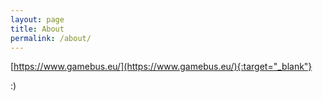 ```yaml
---
layout: page
title: About
permalink: /about/
---
```


[https://www.gamebus.eu/](https://www.gamebus.eu/){:target="_blank"}

:)
